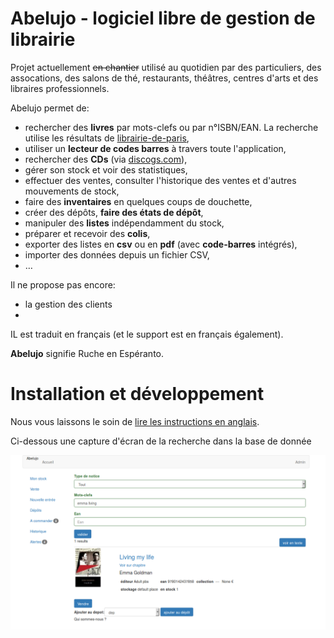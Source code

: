 Abelujo - logiciel libre de gestion de librairie
================================================

Projet actuellement ~~en chantier~~ utilisé au quotidien par des
particuliers, des assocations, des salons de thé, restaurants,
théâtres, centres d'arts et des libraires professionnels.

Abelujo permet de:

-   rechercher des **livres** par mots-clefs ou par n°ISBN/EAN. La recherche
    utilise les résultats de [librairie-de-paris](http://www.librairie-de-paris.fr/),
-   utiliser un **lecteur de codes barres** à travers toute l'application,
-   rechercher des **CDs** (via [discogs.com](http://www.discogs.com)),
-   gérer son stock et voir des statistiques,
-   effectuer des ventes, consulter l'historique des ventes et d'autres
    mouvements de stock,
-   faire des **inventaires** en quelques coups de douchette,
-   créer des dépôts, **faire des états de dépôt**,
-   manipuler des **listes** indépendamment du stock,
-   préparer et recevoir des **colis**,
-   exporter des listes en **csv** ou en **pdf** (avec **code-barres** intégrés),
-  importer des données depuis un fichier CSV,
-  …

Il ne propose pas encore:

- la gestion des clients
-

IL est traduit en français (et le support est en français également).

**Abelujo** signifie Ruche en Espéranto.


Installation et développement
=============================

Nous vous laissons le soin de [lire les instructions en anglais](README.md "").

Ci-dessous une capture d'écran de la recherche dans la base de donnée


![chercher une notice](doc/abelujo-collection.png)
